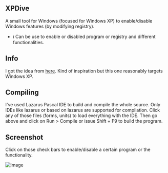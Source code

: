 ## XPDive
A small tool for Windows (focused for Windows XP) to enable/disable Windows features (by modifying registry). 

- ℹ️ Can be use to enable or disabled program or registry and different functionalities.

## Info
I got the idea from [here](https://github.com/DS1NC-DesConnet/VMAntiKill). Kind of inspiration but this one reasonably targets Windows XP.

## Compiling
I've used Lazarus Pascal IDE to build and compile the whole source. Only IDEs like lazarus or based on lazarus are supported for compilation. Click any of those files (forms, units) to load everything with the IDE. Then go above and click on Run > Compile or issue Shift + F9 to build the program.

## Screenshot
Click on those check bars to enable/disable a certain program or the functionality.

![image](https://user-images.githubusercontent.com/71683721/183483699-29e8bebf-78a5-46fe-9038-a39cea18a3ab.png)
